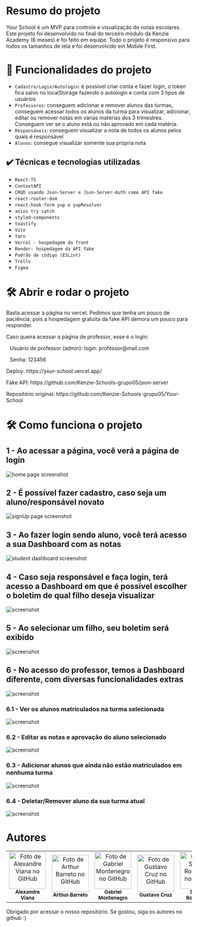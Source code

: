 # Resumo do projeto

Your School é um MVP para controle e visualização de notas escolares.
Este projeto foi desenvolvido no final do terceiro módulo da Kenzie Academy (6 meses) e foi feito em equipe. Todo o projeto é responsivo para todos os tamanhos de tela e foi desenvolvido em Mobile First.

# 🔨 Funcionalidades do projeto

-   `Cadastro/Login/Autologin`: é possível criar conta e fazer login, o token fica salvo no localStorage fazendo o autologin e conta com 3 tipos de usuários
-   `Professores`: conseguem adicionar e remover alunos das turmas, conseguem acessar todos os alunos da turma para visualizar, adicionar, editar ou remover notas em várias matérias dos 3 trimestres. Conseguem ver se o aluno está ou não aprovado em cada matéria.
-   `Responsáveis`: conseguem visualizar a nota de todos os alunos pelos quais é responsável
-   `Alunos`: consegue visualizar somente sua própria nota

## ✔️ Técnicas e tecnologias utilizadas

-   `React-TS`
-   `ContextAPI`
-   `CRUD usando Json-Server e Json-Server-Auth como API fake`
-   `react-router-dom`
-   `react-hook-form yup e yupResolver`
-   `axios try catch`
-   `styled-components`
-   `toastify`
-   `Vite`
-   `Yarn`
-   `Vercel - hospedagem do front`
-   `Render: hospedagem da API fake`
-   `Padrão de código (ESLint)`
-   `Trello`
-   `Figma`

# 🛠️ Abrir e rodar o projeto

Basta acessar a página no vercel. Pedimos que tenha um pouco de paciência, pois a hospedagem gratuita da fake API demora um pouco para responder.

<p>Caso queira acessar a página de professor, esse é o login:</p>
<p style="margin-left:10px">Usuário de professor (admin): login: professor@mail.com</p>
<p style="margin-left:10px">Senha: 123456 </p>

<p>Deploy: https://your-school.vercel.app/</p>
<p>Fake API: https://github.com/Kenzie-Schools-grupo05/json-server</p>
<p>Repositório original: https://github.com/Kenzie-Schools-grupo05/Your-School</p>

# 🛠️ Como funciona o projeto

## 1 - Ao acessar a página, você verá a página de login

 <img src="./src/readme/Home.png" alt="home page screenshot">

## 2 - É possível fazer cadastro, caso seja um aluno/responsável novato

 <img src="./src/readme/SignUp.png" alt="signUp page screenshot">

## 3 - Ao fazer login sendo aluno, você terá acesso a sua Dashboard com as notas

 <img src="./src/readme/StudentDash.png" alt="student dashboard screenshot">

## 4 - Caso seja responsável e faça login, terá acesso a Dashboard em que é possível escolher o boletim de qual filho deseja visualizar

 <img src="./src/readme/ParentSelectSun.png" alt="screenshot">

## 5 - Ao selecionar um filho, seu boletim será exibido

 <img src="./src/readme/ParentSeeSunGrades.png" alt="screenshot">

## 6 - No acesso do professor, temos a Dashboard diferente, com diversas funcionalidades extras

 <img src="./src/readme/TeacherDash.png" alt="screenshot">

### 6.1 - Ver os alunos matriculados na turma selecionada

  <img src="./src/readme/TeacherEditOrDeleteStudent.png" alt="screenshot">

### 6.2 - Editar as notas e aprovação do aluno selecionado

  <img src="./src/readme/TeacherEditStudent.png" alt="screenshot">

### 6.3 - Adicionar alunos que ainda não estão matriculados em nenhuma turma

  <img src="./src/readme/TeacherAddStudentToClass.png" alt="screenshot">

### 6.4 - Deletar/Remover aluno da sua turma atual

  <img src="./src/readme/TeacherDeleteStudent.png" alt="screenshot">

# Autores

<table>
  <tr>
    <td align="center">
      <a href="https://github.com/AlexandreVianaDev">
        <img src="https://avatars.githubusercontent.com/u/114513242?v=4" width="100px;" alt="Foto de Alexandre Viana no GitHub"/><br>
        <sub>
          <b>Alexandre Viana</b>
        </sub>
      </a>
    </td>
    <td align="center">
      <a href="https://github.com/arthurbda">
        <img src="https://avatars.githubusercontent.com/u/114718524?v=4" width="100px;" alt="Foto de Arthur Barreto no GitHub"/><br>
        <sub>
          <b>Arthur Barreto</b>
        </sub>
      </a>
    </td>
    <td align="center">
      <a href="http://github.com/isgabriel">
        <img src="https://avatars.githubusercontent.com/u/100328347?v=4" width="100px;" alt="Foto de Gabriel Montenegro no GitHub"/><br>
        <sub>
          <b>Gabriel Montenegro</b>
        </sub>
      </a>
    </td>
    <td align="center">
      <a href="https://github.com/GustavoGCM">
        <img src="https://avatars.githubusercontent.com/u/114591655?v=4" width="100px;" alt="Foto de Gustavo Cruz no GitHub"/><br>
        <sub>
          <b>Gustavo Cruz</b>
        </sub>
      </a>
    </td>
    <td align="center">
      <a href="https://github.com/SandraMatos9">
        <img src="https://avatars.githubusercontent.com/u/109739949?v=4" width="100px;" alt="Foto de Sandra Rodrigues no GitHub"/><br>
        <sub>
          <b>Sandra Rodrigues</b>
        </sub>
      </a>
    </td>
  </tr>
</table>
<p>Obrigado por acessar o nosso repositório. Se gostou, siga os autores no github :)</p>
